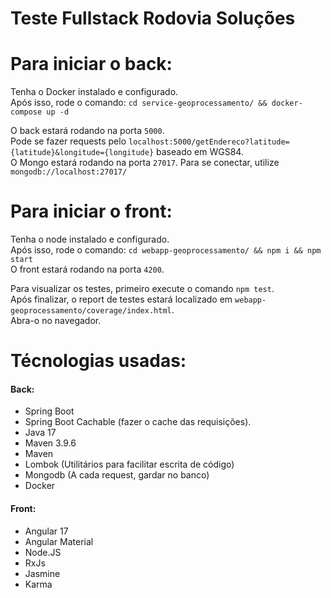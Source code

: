 # Teste Fullstack Rodovia Soluções

# Para iniciar o back:

Tenha o Docker instalado e configurado.<br>
Após isso, rode o comando: `cd service-geoprocessamento/ && docker-compose up -d`

O back estará rodando na porta `5000`.<br>
Pode se fazer requests pelo `localhost:5000/getEndereco?latitude={latitude}&longitude={longitude}` baseado em WGS84.<br>
O Mongo estará rodando na porta `27017`. Para se conectar, utilize `mongodb://localhost:27017/`<br>

# Para iniciar o front:

Tenha o node instalado e configurado.<br>
Após isso, rode o comando: `cd webapp-geoprocessamento/ && npm i && npm start`<br>
O front estará rodando na porta `4200`.<br>

Para visualizar os testes, primeiro execute o comando `npm test`.<br>
Após finalizar, o report de testes estará localizado em `webapp-geoprocessamento/coverage/index.html`.<br>
Abra-o no navegador.<br>

# Técnologias usadas:

#### Back:
- Spring Boot
- Spring Boot Cachable (fazer o cache das requisições).
- Java 17
- Maven 3.9.6
- Maven
- Lombok (Utilitários para facilitar escrita de código)
- Mongodb (A cada request, gardar no banco)
- Docker

#### Front:
- Angular 17
- Angular Material
- Node.JS
- RxJs
- Jasmine
- Karma